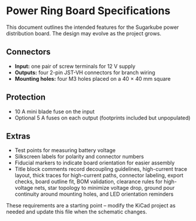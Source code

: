 # Power Ring Board Specifications

This document outlines the intended features for the Sugarkube power distribution board.
The design may evolve as the project grows.

## Connectors

- **Input:** one pair of screw terminals for 12 V supply
- **Outputs:** four 2-pin JST-VH connectors for branch wiring
- **Mounting holes:** four M3 holes placed on a 40 × 40 mm square

## Protection

- 10 A mini blade fuse on the input
- Optional 5 A fuses on each output (footprints included but unpopulated)

## Extras

- Test points for measuring battery voltage
- Silkscreen labels for polarity and connector numbers
- Fiducial markers to indicate board orientation for easier assembly
 - Title block comments record decoupling guidelines, high-current trace layout, thick traces
   for high-current paths, connector labeling, export checks, board outline fit, BOM validation,
   clearance rules for high-voltage nets, star topology to minimize voltage drop, ground
   pour continuity around mounting holes, and LED orientation reminders

These requirements are a starting point – modify the KiCad project as needed and
update this file when the schematic changes.
